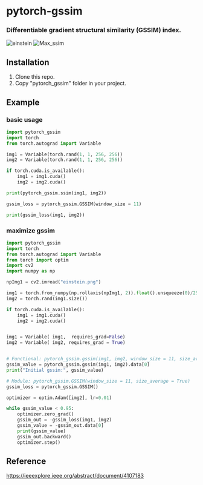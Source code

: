 # pytorch-gssim

### Differentiable gradient structural similarity (GSSIM) index.
![einstein](https://raw.githubusercontent.com/Po-Hsun-Su/pytorch-ssim/master/einstein.png) ![Max_ssim](https://raw.githubusercontent.com/Po-Hsun-Su/pytorch-ssim/master/max_ssim.gif)

## Installation
1. Clone this repo.
2. Copy "pytorch_gssim" folder in your project.

## Example
### basic usage
```python
import pytorch_gssim
import torch
from torch.autograd import Variable

img1 = Variable(torch.rand(1, 1, 256, 256))
img2 = Variable(torch.rand(1, 1, 256, 256))

if torch.cuda.is_available():
    img1 = img1.cuda()
    img2 = img2.cuda()

print(pytorch_gssim.ssim(img1, img2))

gssim_loss = pytorch_gssim.GSSIM(window_size = 11)

print(gssim_loss(img1, img2))

```
### maximize gssim
```python
import pytorch_gssim
import torch
from torch.autograd import Variable
from torch import optim
import cv2
import numpy as np

npImg1 = cv2.imread("einstein.png")

img1 = torch.from_numpy(np.rollaxis(npImg1, 2)).float().unsqueeze(0)/255.0
img2 = torch.rand(img1.size())

if torch.cuda.is_available():
    img1 = img1.cuda()
    img2 = img2.cuda()


img1 = Variable( img1,  requires_grad=False)
img2 = Variable( img2, requires_grad = True)


# Functional: pytorch_gssim.gssim(img1, img2, window_size = 11, size_average = True)
gssim_value = pytorch_gssim.gssim(img1, img2).data[0]
print("Initial gssim:", gssim_value)

# Module: pytorch_gssim.GSSIM(window_size = 11, size_average = True)
gssim_loss = pytorch_gssim.GSSIM()

optimizer = optim.Adam([img2], lr=0.01)

while gssim_value < 0.95:
    optimizer.zero_grad()
    gssim_out = -gssim_loss(img1, img2)
    gssim_value = -gssim_out.data[0]
    print(gssim_value)
    gssim_out.backward()
    optimizer.step()

```

## Reference
https://ieeexplore.ieee.org/abstract/document/4107183
